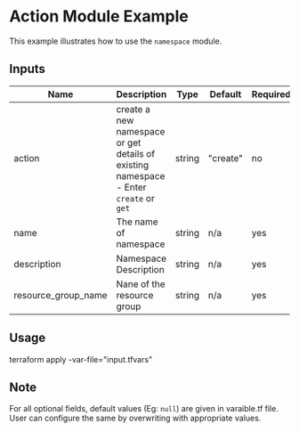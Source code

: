 # Action Module Example

This example illustrates how to use the `namespace` module.

<!-- BEGINNING OF PRE-COMMIT-TERRAFORM DOCS HOOK -->

## Inputs

| Name                              | Description                                           | Type   | Default | Required |
|-----------------------------------|-------------------------------------------------------|--------|---------|----------|
| action | create a new namespace or get details of existing namespace - Enter `create` or `get` | string | "create" | no |
| name | The name of namespace | string | n/a | yes |
| description | Namespace Description | string | n/a | yes |
| resource\_group\_name | Nane of the resource group | string | n/a | yes |

<!-- END OF PRE-COMMIT-TERRAFORM DOCS HOOK -->

## Usage

terraform apply -var-file="input.tfvars"

## Note

For all optional fields, default values (Eg: `null`) are given in varaible.tf file. User can configure the same by overwriting with appropriate values.